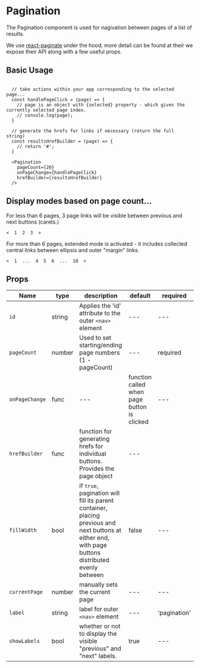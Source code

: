 
# Pagination
The Pagination component is used for nagivation between pages of a list of results.

We use [react-paginate](https://github.com/AdeleD/react-paginate) under the hood, more detail can be found at their we expose their API along with a few useful props.

## Basic Usage

```

  // take actions within your app corresponding to the selected page...
  const handlePageClick = (page) => {
    // page is an object with {selected} property - which gives the currently selected page index.
    // console.log(page);
  }

  // generate the hrefs for links if necessary (return the full string)
  const resultsHrefBuilder = (page) => {
    // return '#';
  }

  <Pagination
    pageCount={20}
    onPageChange={handlePageClick}
    hrefBuilder={resultsHrefBuilder}
  />
```

## Display modes based on page count...
For less than 6 pages, 3 page links will be visible between previous and next buttons (carets.)
```
<  1  2  3  >
```

For more than 6 pages, extended mode is activated - it includes collected central links between ellipsis and outer "margin" links.
```
<  1  ...  4  5  6  ...  10  >
```

## Props

Name | type | description | default | required
--- | --- | --- | --- | ---
  `id` | string | Applies the 'id' attribute to the outer `<nav>` element | --- | ---
  `pageCount`| number | Used to set starting/ending page numbers (1 - pageCount) | --- | required
  `onPageChange` | func | --- | function called when page button is clicked | ---
  `hrefBuilder` | func | function for generating hrefs for individual buttons. Provides the page object  | ---
  `fillWidth` | bool | if `true`, pagination will fill its parent container, placing previous and next buttons at either end, with page buttons distributed evenly between | false | ---
  `currentPage` | number | manually sets the current page | --- | ---
  `label` | string | label for outer `<nav>` element | --- | 'pagination' | ---
  `showLabels` | bool | whether or not to display the visible "previous" and "next" labels. | true | ---

 